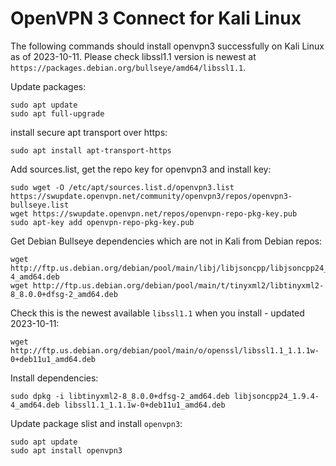 # OpenVPN 3 Connect for Kali Linux

The following commands should install openvpn3 successfully on Kali Linux as of 2023-10-11.
Please check libssl1.1 version is newest at `https://packages.debian.org/bullseye/amd64/libssl1.1`.

Update packages:

```shell
sudo apt update
sudo apt full-upgrade
```

install secure apt transport over https:

```shell
sudo apt install apt-transport-https
```

Add sources.list, get the repo key for openvpn3 and install key:

```shell
sudo wget -O /etc/apt/sources.list.d/openvpn3.list https://swupdate.openvpn.net/community/openvpn3/repos/openvpn3-bullseye.list
wget https://swupdate.openvpn.net/repos/openvpn-repo-pkg-key.pub
sudo apt-key add openvpn-repo-pkg-key.pub
```

Get Debian Bullseye dependencies which are not in Kali from Debian repos:

```shell
wget http://ftp.us.debian.org/debian/pool/main/libj/libjsoncpp/libjsoncpp24_1.9.4-4_amd64.deb
wget http://ftp.us.debian.org/debian/pool/main/t/tinyxml2/libtinyxml2-8_8.0.0+dfsg-2_amd64.deb
```

Check this is the newest available `libssl1.1` when you install - updated 2023-10-11:

```shell
wget http://ftp.us.debian.org/debian/pool/main/o/openssl/libssl1.1_1.1.1w-0+deb11u1_amd64.deb
```

Install dependencies:

```shell
sudo dpkg -i libtinyxml2-8_8.0.0+dfsg-2_amd64.deb libjsoncpp24_1.9.4-4_amd64.deb libssl1.1_1.1.1w-0+deb11u1_amd64.deb
```

Update package slist and install `openvpn3`:

```shell
sudo apt update
sudo apt install openvpn3
```